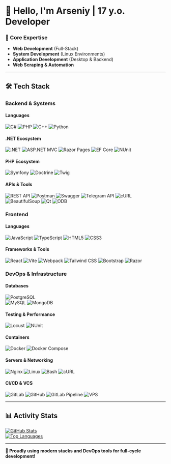 # 👋 Hello, I'm Arseniy | 17 y.o. Developer  

### 🚀 Core Expertise  
- **Web Development** (Full-Stack)  
- **System Development** (Linux Environments)  
- **Application Development** (Desktop & Backend)  
- **Web Scraping & Automation**  

---  

## 🛠️ Tech Stack  

### **Backend & Systems**  

#### Languages  
![C#](https://img.shields.io/badge/C%23-239120?logo=c-sharp&logoColor=white) 
![PHP](https://img.shields.io/badge/PHP-777BB4?logo=php&logoColor=white) 
![C++](https://img.shields.io/badge/C%2B%2B-00599C?logo=c%2B%2B&logoColor=white) 
![Python](https://img.shields.io/badge/Python-3776AB?logo=python&logoColor=white)  

#### .NET Ecosystem  
![.NET](https://img.shields.io/badge/.NET-512BD4?logo=.net&logoColor=white) 
![ASP.NET MVC](https://img.shields.io/badge/ASP.NET_MVC-5C2D91?logo=.net&logoColor=white) 
![Razor Pages](https://img.shields.io/badge/Razor_Pages-512BD4?logo=.net&logoColor=white) 
![EF Core](https://img.shields.io/badge/EF_Core-512BD4?logo=.net&logoColor=white) 
![NUnit](https://img.shields.io/badge/NUnit-3A8C3D?logo=nunit&logoColor=white)

#### PHP Ecosystem  
![Symfony](https://img.shields.io/badge/Symfony-000000?logo=symfony&logoColor=white) 
![Doctrine](https://img.shields.io/badge/Doctrine-000000?logo=doctrine&logoColor=white) 
![Twig](https://img.shields.io/badge/Twig-000000?logo=twig&logoColor=white)  

#### APIs & Tools  
![REST API](https://img.shields.io/badge/REST_API-FF6C37?logo=postman&logoColor=white) 
![Postman](https://img.shields.io/badge/Postman-FF6C37?logo=postman&logoColor=white)
![Swagger](https://img.shields.io/badge/Swagger-85EA2D?logo=swagger&logoColor=black)
![Telegram API](https://img.shields.io/badge/Telegram_API-26A5E4?logo=telegram&logoColor=white)
![cURL](https://img.shields.io/badge/cURL-073551?logo=curl&logoColor=white)
![BeautifulSoup](https://img.shields.io/badge/BeautifulSoup4-000000?logo=python&logoColor=white) 
![Qt](https://img.shields.io/badge/Qt-41CD52?logo=qt&logoColor=white) 
![ODB](https://img.shields.io/badge/ODB-000000?logo=odb&logoColor=white)  

### **Frontend**  

#### Languages  
![JavaScript](https://img.shields.io/badge/JavaScript-F7DF1E?logo=javascript&logoColor=black) 
![TypeScript](https://img.shields.io/badge/TypeScript-3178C6?logo=typescript&logoColor=white) 
![HTML5](https://img.shields.io/badge/HTML5-E34F26?logo=html5&logoColor=white) 
![CSS3](https://img.shields.io/badge/CSS3-1572B6?logo=css3&logoColor=white)  

#### Frameworks & Tools  
![React](https://img.shields.io/badge/React-61DAFB?logo=react&logoColor=black) 
![Vite](https://img.shields.io/badge/Vite-646CFF?logo=vite&logoColor=white)
![Webpack](https://img.shields.io/badge/Webpack-8DD6F9?logo=webpack&logoColor=black)
![Tailwind CSS](https://img.shields.io/badge/Tailwind_CSS-06B6D4?logo=tailwind-css&logoColor=white) 
![Bootstrap](https://img.shields.io/badge/Bootstrap-7952B3?logo=bootstrap&logoColor=white) 
![Razor](https://img.shields.io/badge/Razor-512BD4?logo=.net&logoColor=white)  

### **DevOps & Infrastructure**  

#### Databases  
![PostgreSQL](https://img.shields.io/badge/PostgreSQL-4169E1?logo=postgresql&logoColor=white)  
![MySQL](https://img.shields.io/badge/MySQL-4479A1?logo=mysql&logoColor=white)
![MongoDB](https://img.shields.io/badge/MongoDB-47A248?logo=mongodb&logoColor=white)

#### Testing & Performance  
![Locust](https://img.shields.io/badge/Locust-00CA50?logo=locust&logoColor=white)
![NUnit](https://img.shields.io/badge/NUnit-3A8C3D?logo=nunit&logoColor=white)

#### Containers  
![Docker](https://img.shields.io/badge/Docker-2496ED?logo=docker&logoColor=white) 
![Docker Compose](https://img.shields.io/badge/Docker%20Compose-2496ED?style=flat&logo=docker&logoColor=white)  

#### Servers & Networking  
![Nginx](https://img.shields.io/badge/Nginx-009639?logo=nginx&logoColor=white) 
![Linux](https://img.shields.io/badge/Linux-FCC624?logo=linux&logoColor=black) 
![Bash](https://img.shields.io/badge/GNU%20Bash-4EAA25?logo=gnu-bash&logoColor=white) 
![cURL](https://img.shields.io/badge/cURL-073551?logo=curl&logoColor=white)

#### CI/CD & VCS  
![GitLab](https://img.shields.io/badge/GitLab-FC6D26?logo=gitlab&logoColor=white) 
![GitHub](https://img.shields.io/badge/GitHub-181717?logo=github&logoColor=white) 
![GitLab Pipeline](https://img.shields.io/badge/GitLab_Pipeline-passing-FC6D26?logo=gitlab&logoColor=white) 
![VPS](https://img.shields.io/badge/VPS-Hosting-0052CC?logo=cloud&logoColor=white)  

---  

## 📊 Activity Stats  
[![GitHub Stats](https://github-readme-stats.vercel.app/api?username=senyich&show_icons=true&theme=radical)](https://github.com/senyich)  
[![Top Languages](https://github-readme-stats.vercel.app/api/top-langs/?username=senyich&layout=compact&theme=radical)](https://github.com/senyich)  

---  

**🚀 Proudly using modern stacks and DevOps tools for full-cycle development!**  
